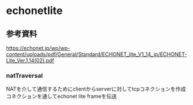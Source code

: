 # echonetlite

## 参考資料

<https://echonet.jp/wp/wp-content/uploads/pdf/General/Standard/ECHONET_lite_V1_14_jp/ECHONET-Lite_Ver.1.14(02).pdf>

### natTraversal

NATを介して通信するためにclientからserverに対してtcpコネクションを作成
コネクションを通してechonet lite frameを伝送

